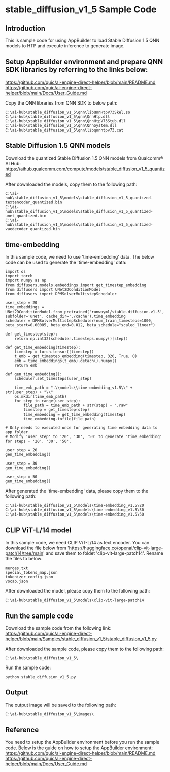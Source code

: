 # stable_diffusion_v1_5 Sample Code

## Introduction
This is sample code for using AppBuilder to load Stable Diffusion 1.5 QNN models to HTP and execute inference to generate image. 

## Setup AppBuilder environment and prepare QNN SDK libraries by referring to the links below: 
https://github.com/quic/ai-engine-direct-helper/blob/main/README.md
https://github.com/quic/ai-engine-direct-helper/blob/main/Docs/User_Guide.md

Copy the QNN libraries from QNN SDK to below path:
```
C:\ai-hub\stable_diffusion_v1_5\qnn\libQnnHtpV73Skel.so
C:\ai-hub\stable_diffusion_v1_5\qnn\QnnHtp.dll
C:\ai-hub\stable_diffusion_v1_5\qnn\QnnHtpV73Stub.dll
C:\ai-hub\stable_diffusion_v1_5\qnn\QnnSystem.dll
C:\ai-hub\stable_diffusion_v1_5\qnn\libqnnhtpv73.cat
```

## Stable Diffusion 1.5 QNN models
Download the quantized Stable Diffusion 1.5 QNN models from Qualcomm® AI Hub:
https://aihub.qualcomm.com/compute/models/stable_diffusion_v1_5_quantized

After downloaded the models, copy them to the following path:
```
C:\ai-hub\stable_diffusion_v1_5\models\stable_diffusion_v1_5_quantized-textencoder_quantized.bin
C:\ai-hub\stable_diffusion_v1_5\models\stable_diffusion_v1_5_quantized-unet_quantized.bin
C:\ai-hub\stable_diffusion_v1_5\models\stable_diffusion_v1_5_quantized-vaedecoder_quantized.bin
```

## time-embedding
In this sample code, we need to use 'time-embedding' data. The below code can be used to generate the 'time-embedding' data:
```
import os
import torch
import numpy as np
from diffusers.models.embeddings import get_timestep_embedding
from diffusers import UNet2DConditionModel
from diffusers import DPMSolverMultistepScheduler

user_step = 20
time_embeddings = UNet2DConditionModel.from_pretrained('runwayml/stable-diffusion-v1-5', subfolder='unet', cache_dir='./cache').time_embedding
scheduler = DPMSolverMultistepScheduler(num_train_timesteps=1000, beta_start=0.00085, beta_end=0.012, beta_schedule="scaled_linear")

def get_timestep(step):
    return np.int32(scheduler.timesteps.numpy()[step])

def get_time_embedding(timestep):
    timestep = torch.tensor([timestep])
    t_emb = get_timestep_embedding(timestep, 320, True, 0)
    emb = time_embeddings(t_emb).detach().numpy()
    return emb

def gen_time_embedding():
    scheduler.set_timesteps(user_step)
    
    time_emb_path = ".\\models\\time-embedding_v1.5\\" + str(user_step) + "\\"
    os.mkdir(time_emb_path)
    for step in range(user_step):
        file_path = time_emb_path + str(step) + ".raw"
        timestep = get_timestep(step)
        time_embedding = get_time_embedding(timestep)
        time_embedding.tofile(file_path)

# Only needs to executed once for generating time enbedding data to app folder.
# Modify 'user_step' to '20', '30', '50' to generate 'time_embedding' for steps - '20', '30', '50'.

user_step = 20
gen_time_embedding()

user_step = 30
gen_time_embedding()

user_step = 50
gen_time_embedding()
```

After generated the 'time-embedding' data, please copy them to the following path:
```
C:\ai-hub\stable_diffusion_v1_5\models\time-embedding_v1.5\20
C:\ai-hub\stable_diffusion_v1_5\models\time-embedding_v1.5\30
C:\ai-hub\stable_diffusion_v1_5\models\time-embedding_v1.5\50
```

## CLIP ViT-L/14 model
In this sample code, we need CLIP ViT-L/14 as text encoder. You can download the file below from 'https://huggingface.co/openai/clip-vit-large-patch14/tree/main' and save them to foldet 'clip-vit-large-patch14'. 
Rename the files to below:
```
merges.txt
special_tokens_map.json
tokenizer_config.json
vocab.json
```

After downloaded the model, please copy them to the following path:
```
C:\ai-hub\stable_diffusion_v1_5\models\clip-vit-large-patch14
```

## Run the sample code
Download the sample code from the following link:
https://github.com/quic/ai-engine-direct-helper/blob/main/Samples/stable_diffusion_v1_5/stable_diffusion_v1_5.py

After downloaded the sample code, please copy them to the following path:
```
C:\ai-hub\stable_diffusion_v1_5\
```

Run the sample code:
```
python stable_diffusion_v1_5.py
```

## Output
The output image will be saved to the following path:
```
C:\ai-hub\stable_diffusion_v1_5\images\
```

## Reference
You need to setup the AppBuilder environment before you run the sample code. Below is the guide on how to setup the AppBuilder environment:
https://github.com/quic/ai-engine-direct-helper/blob/main/README.md
https://github.com/quic/ai-engine-direct-helper/blob/main/Docs/User_Guide.md
